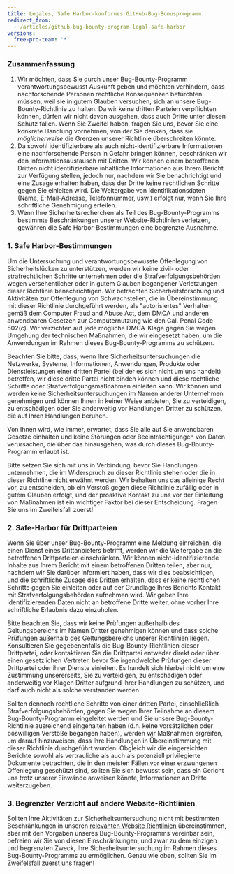 ```yaml
---
title: Legales, Safe Harbor-konformes GitHub-Bug-Bonusprogramm
redirect_from:
  - /articles/github-bug-bounty-program-legal-safe-harbor
versions:
  free-pro-team: '*'
---
```


### Zusammenfassung
1. Wir möchten, dass Sie durch unser Bug-Bounty-Programm verantwortungsbewusst Auskunft geben und möchten verhindern, dass nachforschende Personen rechtliche Konsequenzen befürchten müssen, weil sie in gutem Glauben versuchen, sich an unsere Bug-Bounty-Richtlinie zu halten. Da wir keine dritten Parteien verpflichten können, dürfen wir nicht davon ausgehen, dass auch Dritte unter diesen Schutz fallen. Wenn Sie Zweifel haben, fragen Sie uns, bevor Sie eine konkrete Handlung vornehmen, von der Sie denken, dass sie _möglicherweise_ die Grenzen unserer Richtlinie überschreiten könnte.
2. Da sowohl identifizierbare als auch nicht-identifizierbare Informationen eine nachforschende Person in Gefahr bringen können, beschränken wir den Informationsaustausch mit Dritten. Wir können einem betroffenen Dritten nicht identifizierbare inhaltliche Informationen aus Ihrem Bericht zur Verfügung stellen, jedoch nur, nachdem wir Sie benachrichtigt und eine Zusage erhalten haben, dass der Dritte keine rechtlichen Schritte gegen Sie einleiten wird. Die Weitergabe von Identifikationsdaten (Name, E-Mail-Adresse, Telefonnummer, usw.) erfolgt nur, wenn Sie Ihre schriftliche Genehmigung erteilen.
3. Wenn Ihre Sicherheitsrecherchen als Teil des Bug-Bounty-Programms bestimmte Beschränkungen unserer Website-Richtlinien verletzen, gewähren die Safe Harbor-Bestimmungen eine begrenzte Ausnahme.

### 1. Safe Harbor-Bestimmungen

Um die Untersuchung und verantwortungsbewusste Offenlegung von Sicherheitslücken zu unterstützen, werden wir keine zivil- oder strafrechtlichen Schritte unternehmen oder die Strafverfolgungsbehörden wegen versehentlicher oder in gutem Glauben begangener Verletzungen dieser Richtlinie benachrichtigen. Wir betrachten Sicherheitsforschung und Aktivitäten zur Offenlegung von Schwachstellen, die in Übereinstimmung mit dieser Richtlinie durchgeführt werden, als "autorisiertes" Verhalten gemäß dem Computer Fraud and Abuse Act, dem DMCA und anderen anwendbaren Gesetzen zur Computernutzung wie den Cal. Penal Code 502(c). Wir verzichten auf jede mögliche DMCA-Klage gegen Sie wegen Umgehung der technischen Maßnahmen, die wir eingesetzt haben, um die Anwendungen im Rahmen dieses Bug-Bounty-Programms zu schützen.

Beachten Sie bitte, dass, wenn Ihre Sicherheitsuntersuchungen die Netzwerke, Systeme, Informationen, Anwendungen, Produkte oder Dienstleistungen einer dritten Partei (bei der es sich nicht um uns handelt) betreffen, wir diese dritte Partei nicht binden können und diese rechtliche Schritte oder Strafverfolgungsmaßnahmen einleiten kann. Wir können und werden keine Sicherheitsuntersuchungen im Namen anderer Unternehmen genehmigen und können Ihnen in keiner Weise anbieten, Sie zu verteidigen, zu entschädigen oder Sie anderweitig vor Handlungen Dritter zu schützen, die auf Ihren Handlungen beruhen.

Von Ihnen wird, wie immer, erwartet, dass Sie alle auf Sie anwendbaren Gesetze einhalten und keine Störungen oder Beeinträchtigungen von Daten verursachen, die über das hinausgehen, was durch dieses Bug-Bounty-Programm erlaubt ist.

Bitte setzen Sie sich mit uns in Verbindung, bevor Sie Handlungen unternehmen, die im Widerspruch zu dieser Richtlinie stehen oder die in dieser Richtline nicht erwähnt werden. Wir behalten uns das alleinige Recht vor, zu entscheiden, ob ein Verstoß gegen diese Richtlinie zufällig oder in gutem Glauben erfolgt, und der proaktive Kontakt zu uns vor der Einleitung von Maßnahmen ist ein wichtiger Faktor bei dieser Entscheidung. Fragen Sie uns im Zweifelsfall zuerst!

### 2. Safe-Harbor für Drittparteien

Wenn Sie über unser Bug-Bounty-Programm eine Meldung einreichen, die einen Dienst eines Drittanbieters betrifft, werden wir die Weitergabe an die betroffenen Drittparteien einschränken. Wir können nicht-identifizierende Inhalte aus Ihrem Bericht mit einem betroffenen Dritten teilen, aber nur, nachdem wir Sie darüber informiert haben, dass wir dies beabsichtigen, und die schriftliche Zusage des Dritten erhalten, dass er keine rechtlichen Schritte gegen Sie einleiten oder auf der Grundlage Ihres Berichts Kontakt mit Strafverfolgungsbehörden aufnehmen wird. Wir geben Ihre identifizierenden Daten nicht an betroffene Dritte weiter, ohne vorher Ihre schriftliche Erlaubnis dazu einzuholen.

Bitte beachten Sie, dass wir keine Prüfungen außerhalb des Geltungsbereichs im Namen Dritter genehmigen können und dass solche Prüfungen außerhalb des Geltungsbereichs unserer Richtlinien liegen. Konsultieren Sie gegebenenfalls die Bug-Bounty-Richtlinien dieser Drittpartei, oder kontaktieren Sie die Drittpartei entweder direkt oder über einen gesetzlichen Vertreter, bevor Sie irgendwelche Prüfungen dieser Drittpartei oder ihrer Dienste einleiten. Es handelt sich hierbei nicht um eine Zustimmung unsererseits, Sie zu verteidigen, zu entschädigen oder anderweitig vor Klagen Dritter aufgrund Ihrer Handlungen zu schützen, und darf auch nicht als solche verstanden werden.

Sollten dennoch rechtliche Schritte von einer dritten Partei, einschließlich Strafverfolgungsbehörden, gegen Sie wegen Ihrer Teilnahme an diesem Bug-Bounty-Programm eingeleitet werden und Sie unsere Bug-Bounty-Richtlinie ausreichend eingehalten haben (d.h. keine vorsätzlichen oder böswilligen Verstöße begangen haben), werden wir Maßnahmen ergreifen, um darauf hinzuweisen, dass Ihre Handlungen in Übereinstimmung mit dieser Richtlinie durchgeführt wurden. Obgleich wir die eingereichten Berichte sowohl als vertrauliche als auch als potenziell privilegierte Dokumente betrachten, die in den meisten Fällen vor einer erzwungenen Offenlegung geschützt sind, sollten Sie sich bewusst sein, dass ein Gericht uns trotz unserer Einwände anweisen könnte, Informationen an Dritte weiterzugeben.

### 3. Begrenzter Verzicht auf andere Website-Richtlinien

Sollten Ihre Aktivitäten zur Sicherheitsuntersuchung nicht mit bestimmten Beschränkungen in unseren [relevanten Website Richtlinien](/categories/site-policy/) übereinstimmen, aber mit den Vorgaben unseres Bug-Bounty-Programms vereinbar sein, befreien wir Sie von diesen Einschränkungen, und zwar zu dem einzigen und begrenzten Zweck, Ihre Sicherheitsuntersuchung im Rahmen dieses Bug-Bounty-Programms zu ermöglichen. Genau wie oben, sollten Sie im Zweifelsfall zuerst uns fragen!
